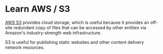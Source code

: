 # Learn AWS / S3

[AWS S3](https://aws.amazon.com/s3/) provides cloud storage,
which is useful because it provides an off-site redundant copy of files
that can be accessed by other entities via Amazon's industry-strength web infrastructure.

S3 is useful for publishing static websites and other content delivery network resources.
